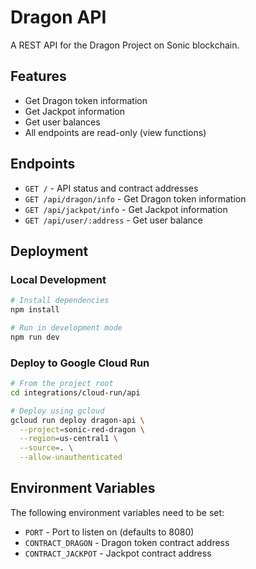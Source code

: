 # Dragon API

A REST API for the Dragon Project on Sonic blockchain.

## Features

- Get Dragon token information
- Get Jackpot information
- Get user balances
- All endpoints are read-only (view functions)

## Endpoints

- `GET /` - API status and contract addresses
- `GET /api/dragon/info` - Get Dragon token information
- `GET /api/jackpot/info` - Get Jackpot information
- `GET /api/user/:address` - Get user balance

## Deployment

### Local Development

```bash
# Install dependencies
npm install

# Run in development mode
npm run dev
```

### Deploy to Google Cloud Run

```bash
# From the project root
cd integrations/cloud-run/api

# Deploy using gcloud
gcloud run deploy dragon-api \
  --project=sonic-red-dragon \
  --region=us-central1 \
  --source=. \
  --allow-unauthenticated
```

## Environment Variables

The following environment variables need to be set:

- `PORT` - Port to listen on (defaults to 8080)
- `CONTRACT_DRAGON` - Dragon token contract address
- `CONTRACT_JACKPOT` - Jackpot contract address 